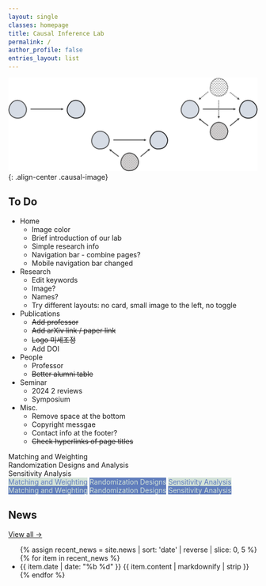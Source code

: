 ```yaml
---
layout: single
classes: homepage
title: Causal Inference Lab
permalink: /
author_profile: false
entries_layout: list
---
```


![Causal](/assets/images/causal.png){: .align-center .causal-image}



## To Do

* Home
  * Image color
  * Brief introduction of our lab
  * Simple research info
  * Navigation bar - combine pages?
  * Mobile navigation bar changed
* Research
  * Edit keywords
  * Image?
  * Names?
  * Try different layouts: no card, small image to the left, no toggle
* Publications
  * ~~Add professor~~
  * ~~Add arXiv link / paper link~~
  * ~~Logo 미세조정~~
  * Add DOI
* People
  * Professor
  * ~~Better alumni table~~
* Seminar
  * 2024 2 reviews
  * Symposium
* Misc.
  * Remove space at the bottom
  * Copyright messgae
  * Contact info at the footer?
  * ~~Check hyperlinks of page titles~~



<div class="topics-grid">
  <div class="topic-card">Matching and Weighting</div>
  <div class="topic-card">Randomization Designs and Analysis</div>
  <div class="topic-card">Sensitivity Analysis</div>
</div>


<div class="topics-tags">
  <span class="tag" style="background:#D2E1D8; color:#607DBC;">Matching and Weighting</span>
  <span class="tag" style="background:#607DBC; color:#D2E1D8;">Randomization Designs</span>
  <span class="tag" style="background:#D2E1D8; color:#607DBC;">Sensitivity Analysis</span>
</div>


<div class="topics-tags">
  <span class="tag" style="background:#607DBC; color:#D2E1D8;">Matching and Weighting</span>
  <span class="tag" style="background:#607DBC; color:#D2E1D8;">Randomization Designs</span>
  <span class="tag" style="background:#607DBC; color:#D2E1D8;">Sensitivity Analysis</span>
</div>


<div class="home-news">
  <div class="home-news-left">
    <h2>News</h2>
    <a class="home-news-more" href="{{ '/news/' | relative_url }}">View all →</a>
  </div>

  <div class="home-news-right">
    <ul class="news-list">
      {% assign recent_news = site.news | sort: 'date' | reverse | slice: 0, 5 %}
      {% for item in recent_news %}
        <li class="news-row">
          <span class="news-date">{{ item.date | date: "%b %d" }}</span>
          <span class="news-entry">{{ item.content | markdownify | strip }}</span>
        </li>
      {% endfor %}
    </ul>
  </div>
</div>
